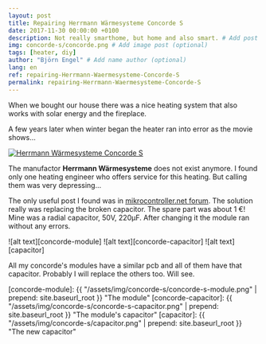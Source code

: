 ```yaml
---
layout: post
title: Repairing Herrmann Wärmesysteme Concorde S
date: 2017-11-30 00:00:00 +0100
description: Not really smarthome, but home and also smart. # Add post description (optional)
img: concorde-s/concorde.png # Add image post (optional)
tags: [heater, diy]
author: "Björn Engel" # Add name author (optional)
lang: en
ref: repairing-Herrmann-Waermesysteme-Concorde-S
permalink: repairing-Herrmann-Waermesysteme-Concorde-S
---
```

When we bought our house there was a nice heating system that also works with solar energy and the fireplace.

A few years later when winter began the heater ran into error as the movie shows...

[![Herrmann W&auml;rmesysteme Concorde S](https://img.youtube.com/vi/4VZAw-EzEAI/0.jpg)](https://www.youtube.com/watch?v=4VZAw-EzEAI)

The manufactor **Herrmann W&auml;rmesysteme** does not exist anymore. I found only one heating engineer who offers service for this heating. But calling them was very depressing... 

The only useful post I found was in [mikrocontroller.net forum][mikrocontroller-net]. The solution really was replacing the broken capacitor. The spare part was about 1 &euro;! Mine was a radial capacitor, 50V, 220&micro;F. After changing it the module ran without any errors.

![alt text][concorde-module]
![alt text][concorde-capacitor]
![alt text][capacitor]

All my concorde's modules have a similar pcb and all of them have that capacitor. Probably I will replace the others too. Will see.



[mikrocontroller-net]: https://www.mikrocontroller.net/topic/287329
[concorde-module]: {{ "/assets/img/concorde-s/concorde-s-module.png" | prepend: site.baseurl_root }} "The module"
[concorde-capacitor]: {{ "/assets/img/concorde-s/concorde-s-capacitor.png" | prepend: site.baseurl_root }} "The module's capacitor"
[capacitor]: {{ "/assets/img/concorde-s/capacitor.png" | prepend: site.baseurl_root }} "The new capacitor"
